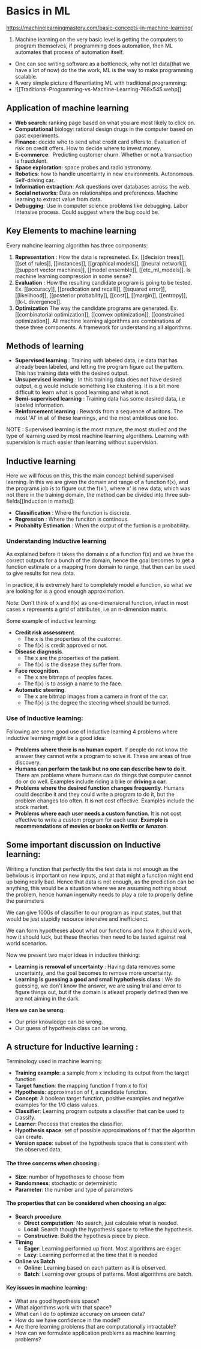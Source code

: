 # Basics in ML
https://machinelearningmastery.com/basic-concepts-in-machine-learning/

1. Machine learning on the very basic level is getting the computers to program themselves, if programming does automation, then ML automates that process of automation itself.
- One can see writing software as a bottleneck, why not let data(that we have a lot of now) do the the work, ML is the way to make programming scalable.
- A very simple picture differentiating ML with traditional programming: 
- ![[Traditional-Programming-vs-Machine-Learning-768x545.webp]]
## Application of machine learning
-   **Web search**: ranking page based on what you are most likely to click on.
-   **Computational** biology: rational design drugs in the computer based on past experiments.
-   **Finance**: decide who to send what credit card offers to. Evaluation of risk on credit offers. How to decide where to invest money.
-   **E-commerce**:  Predicting customer churn. Whether or not a transaction is fraudulent.
-   **Space exploration**: space probes and radio astronomy.
-   **Robotics**: how to handle uncertainty in new environments. Autonomous. Self-driving car.
-   **Information extraction**: Ask questions over databases across the web.
-   **Social networks**: Data on relationships and preferences. Machine learning to extract value from data.
-   **Debugging**: Use in computer science problems like debugging. Labor intensive process. Could suggest where the bug could be.


## Key Elements to machine learning
Every mahcine learning algorithm has three components: 
1. **Representation** : How the data is represneted. Ex. [[decision trees]], [[set of rules]], [[instances]], [[graphical models]], [[neural network]], [[support vector machines]], [[model ensemble]], [[etc_ml_models]]. Is machine learning compression in some sense? 
2. **Evaluation** : How the resulting candidate program is going to be tested. Ex. [[accuracy]], [[predication and recalll]], [[squared error]], [[likelihood]], [[posterior probability]], [[cost]], [[margin]], [[entropy]], [[k-L divergence]].
3. **Optimization** The way the candidate programs are generated. Ex. [[combinatorial optimization]], [[convex optimization]], [[constrained optimization]].
All machine learning algorithms are combinations of these three components. A framework for understanding all algorithms.

## Methods of learning
- **Supervised learning** : Training with labeled data, i.e data that has already been labeled, and letting the program figure out the pattern. This has training data with the desired output.
- **Unsupervised learning** : In this training data does not have desired output, e.g would include something like clustering. It is a bit more difficult to learn what is good learning and what is not.
- **Semi-supervised learning** : Training data has some desired data, i.e labeled information.
- **Reinforcement learning** : Rewards from a sequence of acitons. The most 'AI' in all of these learnings, and the most ambitious one too.

NOTE : Supervised learning is the most mature, the most studied and the type of learning used by most machine learning algorithms. Learning with supervision is much easier than learning without supervision.

## Inductive learning 
Here we will focus on this, this the main concept behind supervised learning.
In this we are given the domain and range of a function f(x), and the programs job is to figure out the f(x'), where x' is new data, which was not there in the training domain, the method can be divided into three sub-fields[[Induction in maths]]:

- **Classification** : Where the function is discrete.
- **Regression** : Where the funciton is continous.
- **Probabilty** **Estimation** : When the output of the fuction is a probability.


### Understanding Inductive learning
As explained before it takes the domain x of a function f(x) and we have the correct outputs for a bunch of the domain, hence the goal becomes to get a function estimate or a mapping from domain to range, that then can be used to give results for new data.

In practice, it is extremely hard to completely model a function, so what we are looking for is a good enough approximation.

Note: Don't think of x and f(x) as one-dimensional function, infact in most cases x represents a grid of attributes, i.e an n-dimension matrix.

Some example of inductive learning:
-   **Credit risk assessment**.
    -   The x is the properties of the customer.
    -   The f(x) is credit approved or not.
-   **Disease diagnosis**.
    -   The x are the properties of the patient.
    -   The f(x) is the disease they suffer from.
-   **Face recognition**.
    -   The x are bitmaps of peoples faces.
    -   The f(x) is to assign a name to the face.
-   **Automatic steering**.
    -   The x are bitmap images from a camera in front of the car.
    -   The f(x) is the degree the steering wheel should be turned.


### Use of Inductive learning:
Following are some good use of Inductive learning
4 problems where inductive learning might be a good idea:

-   **Problems where there is no human expert**. If people do not know the answer they cannot write a program to solve it. These are areas of true discovery.
-   **Humans can perform the task but no one can describe how to do it**. There are problems where humans can do things that computer cannot do or do well. Examples include riding a bike or **driving a car.**
-   **Problems where the desired function changes frequently**. Humans could describe it and they could write a program to do it, but the problem changes too often. It is not cost effective. Examples include the stock market.
-   **Problems where each user needs a custom function**. It is not cost effective to write a custom program for each user. **Example is recommendations of movies or books on Netflix or Amazon**.

## Some important discussion on Inductive learning:
Writing a function that perfectly fits the test data is not enough as the behvious is important on new inputs, and at that might a function might end up being really bad.
Hence that data is not enough, as the prediction can be anything, this would be a situation where we are assuming nothing about the problem, hence human ingenuity needs to play a role to properly define the parameters

We can give 1000s of classifier to our program as input states, but that would be just stupidly resource intensive and inefficienct. 

We can form hypotheses about what our functions and how it should work, how it should luck, but these theories then need to be tested against real world scenarios.

Now we present two major ideas in inductive thinking:
- **Learning is removal of uncertainty** : Having data removes some uncertainty, and the goal becomes to remove more uncertainty.
- **Learning is guessing a good and small hyphothesis class** : We do guessing, we don't know the answer, we are using trial and error to figure things out, but if the domain is atleast properly defined then we are not aiming in the dark.

**Here we can be wrong:**
- Our prior knowledge can be wrong.
- Our guess of hypothesis class can be wrong.



## A structure for Inductive learning :
Terminology used in machine learning:

-   **Training example**: a sample from x including its output from the target function
-   **Target function**: the mapping function f from x to f(x)
-   **Hypothesis**: approximation of f, a candidate function.
-   **Concept**: A boolean target function, positive examples and negative examples for the 1/0 class values.
-   **Classifier**: Learning program outputs a classifier that can be used to classify.
-   **Learner**: Process that creates the classifier.
-   **Hypothesis space**: set of possible approximations of f that the algorithm can create.
-   **Version space**: subset of the hypothesis space that is consistent with the observed data.

#### The three concerns when choosing :
-   **Size**: number of hypotheses to choose from
-   **Randomness**: stochastic or deterministic
-   **Parameter**: the number and type of parameters

#### The properties that can be considered when choosing an algo:
-   **Search procedure**
    -   **Direct computation**: No search, just calculate what is needed.
    -   **Local**: Search though the hypothesis space to refine the hypothesis.
    -   **Constructive**: Build the hypothesis piece by piece.
-   **Timing**
    -   **Eager**: Learning performed up front. Most algorithms are eager.
    -   **Lazy**: Learning performed at the time that it is needed
-   **Online vs Batch**
    -   **Online**: Learning based on each pattern as it is observed.
    -   **Batch**: Learning over groups of patterns. Most algorithms are batch.


#### Key issues in machine learning:

-   What are good hypothesis space?
-   What algorithms work with that space?
-   What can I do to optimize accuracy on unseen data?
-   How do we have confidence in the model?
-   Are there learning problems that are computationally intractable?
-   How can we formulate application problems as machine learning problems?
